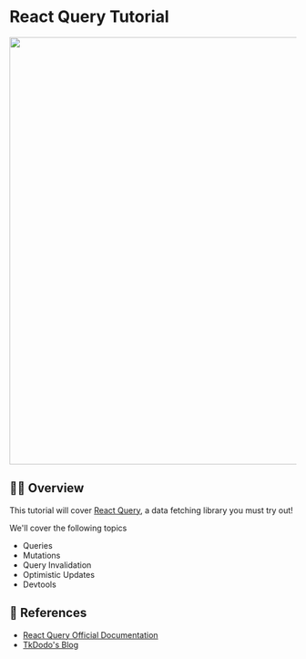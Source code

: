 # React Query Tutorial

<img src="Thumbnail.png" width="750" />

## 👨‍🏫 Overview

This tutorial will cover [React Query](https://tanstack.com/query/latest/docs/react/overview), a data fetching library you must try out!

We'll cover the following topics

- Queries
- Mutations
- Query Invalidation
- Optimistic Updates
- Devtools

## 🔗 References

- [React Query Official Documentation](https://tanstack.com/query/latest/docs/react/overview)
- [TkDodo's Blog](https://tkdodo.eu/blog/practical-react-query)
